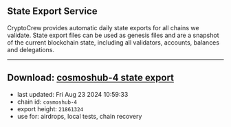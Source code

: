 ## State Export Service
CryptoCrew provides automatic daily state exports for all chains we validate. State export files can be used as genesis files and are a snapshot of the current blockchain state, including all validators, accounts, balances and delegations.

---
**Download: [cosmoshub-4 state export](https://dl-eu2.ccvalidators.com/SERVICE/cosmoshub/cosmoshub-4_export_21861324.json)**
---

- last updated: Fri Aug 23 2024 10:59:33
- chain id: `cosmoshub-4`
- export height: `21861324`
- use for: airdrops, local tests, chain recovery
